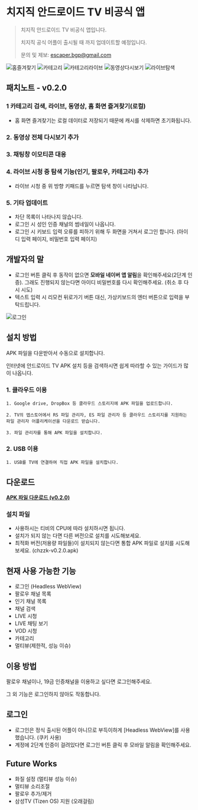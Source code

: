 # 치지직 안드로이드 TV 비공식 앱
>치지직 안드로이드 TV 비공식 앱입니다.
>
>치지직 공식 어플이 출시될 때 까지 업데이트할 예정입니다.
>
>문의 및 제보: escaper.bgp@gmail.com

![홈즐겨찾기](./images/01.png)
![카테고리](./images/03.png)
![카테고리라이브](./images/04.png)
![동영상다시보기](./images/02.png)
![라이브탐색](./images/05.png)

## 패치노트 - v0.2.0
### 1 카테고리 검색, 라이브, 동영상, 홈 화면 즐겨찾기(로컬)
- 홈 화면 즐겨찾기는 로컬 데이터로 저장되기 때문에 캐시를 삭제하면 초기화됩니다.
### 2. 동영상 전체 다시보기 추가
### 3. 채팅창 이모티콘 대응
### 4. 라이브 시청 중 탐색 기능(인기, 팔로우, 카테고리) 추가
- 라이브 시청 중 위 방향 키패드를 누르면 탐색 창이 나타납니다. 
### 5. 기타 업데이트
- 차단 목록이 나타나지 않습니다.
- 로그인 시 성인 인증 채널의 썸네일이 나옵니다.
- 로그인 시 키보드 입력 오류를 피하기 위해 두 화면을 거쳐서 로그인 합니다. (아이디 입력 페이지, 비밀번호 입력 페이지)

## 개발자의 말
- 로그인 버튼 클릭 후 동작이 없으면 **모바일 네이버 앱 알림**을 확인해주세요(2단계 인증). 그래도 진행되지 않는다면 아이디 비밀번호를 다시 확인해주세요. (취소 후 다시 시도)
- 텍스트 입력 시 리모컨 뒤로가기 버튼 대신, 가상키보드의 엔터 버튼으로 입력을 부탁드립니다.

![로그인](./images/06.png)
  
## 설치 방법
APK 파일을 다운받아서 수동으로 설치합니다.

인터넷에 안드로이드 TV APK 설치 등을 검색하시면 쉽게 따라할 수 있는 가이드가 많이 나옵니다. 

### 1. 클라우드 이용
```
1. Google drive, DropBox 등 클라우드 스토리지에 APK 파일을 업로드합니다.

2. TV의 앱스토어에서 RS 파일 관리자, ES 파일 관리자 등 클라우드 스토리지를 지원하는 파일 관리자 어플리케이션을 다운로드 받습니다.

3. 파일 관리자를 통해 APK 파일을 설치합니다.
```

### 2. USB 이용
```
1. USB를 TV에 연결하여 직접 APK 파일을 설치합니다.
```

## 다운로드
[**APK 파일 다운로드 (v0.2.0)**](https://github.com/Escaper-Park/unofficial_chzzk_android_tv/releases/tag/v0.2.0)

### 설치 파일
- 사용하시는 티비의 CPU에 따라 설치하시면 됩니다.
- 설치가 되지 않는 다면 다른 버전으로 설치를 시도해보세요.
- 최적화 버전(저용량 파일들)이 설치되지 않는다면 통합 APK 파일로 설치를 시도해보세요. (chzzk-v0.2.0.apk)

## 현재 사용 가능한 기능
- 로그인 (Headless WebView)
- 팔로우 채널 목록
- 인기 채널 목록
- 채널 검색
- LIVE 시청
- LIVE 채팅 보기
- VOD 시청
- 카테고리
- 멀티뷰(제한적, 성능 이슈)

## 이용 방법
팔로우 채널이나, 19금 인증채널을 이용하고 싶다면 로그인해주세요. 

그 외 기능은 로그인하지 않아도 작동합니다.

## 로그인
- 로그인은 정식 출시된 어플이 아니므로 부득이하게 [Headless WebView]를 사용했습니다. (쿠키 사용)
- 계정에 2단계 인증이 걸려있다면 로그인 버튼 클릭 후 모바일 알림을 확인해주세요.

## Future Works
- 화질 설정 (멀티뷰 성능 이슈)
- 멀티뷰 소리조절
- 팔로우 추가/제거
- 삼성TV (Tizen OS) 지원 (오래걸림)

